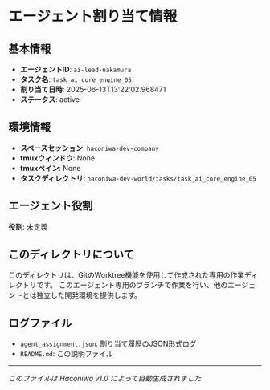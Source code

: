 # エージェント割り当て情報

## 基本情報
- **エージェントID**: `ai-lead-nakamura`
- **タスク名**: `task_ai_core_engine_05`
- **割り当て日時**: 2025-06-13T13:22:02.968471
- **ステータス**: active

## 環境情報
- **スペースセッション**: `haconiwa-dev-company`
- **tmuxウィンドウ**: None
- **tmuxペイン**: None
- **タスクディレクトリ**: `haconiwa-dev-world/tasks/task_ai_core_engine_05`

## エージェント役割
**役割**: 未定義

## このディレクトリについて
このディレクトリは、GitのWorktree機能を使用して作成された専用の作業ディレクトリです。
このエージェント専用のブランチで作業を行い、他のエージェントとは独立した開発環境を提供します。

## ログファイル
- `agent_assignment.json`: 割り当て履歴のJSON形式ログ
- `README.md`: この説明ファイル

---
*このファイルは Haconiwa v1.0 によって自動生成されました*
